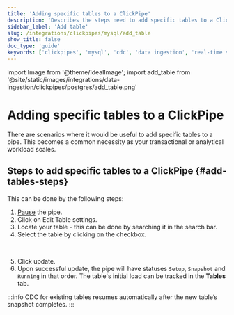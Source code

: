 ```yaml
---
title: 'Adding specific tables to a ClickPipe'
description: 'Describes the steps need to add specific tables to a ClickPipe.'
sidebar_label: 'Add table'
slug: /integrations/clickpipes/mysql/add_table
show_title: false
doc_type: 'guide'
keywords: ['clickpipes', 'mysql', 'cdc', 'data ingestion', 'real-time sync']
---
```


import Image from '@theme/IdealImage';
import add_table from '@site/static/images/integrations/data-ingestion/clickpipes/postgres/add_table.png'

# Adding specific tables to a ClickPipe

There are scenarios where it would be useful to add specific tables to a pipe. This becomes a common necessity as your transactional or analytical workload scales.

## Steps to add specific tables to a ClickPipe {#add-tables-steps}

This can be done by the following steps:
1. [Pause](./pause_and_resume.md) the pipe.
2. Click on Edit Table settings.
3. Locate your table - this can be done by searching it in the search bar.
4. Select the table by clicking on the checkbox.
<br/>
<Image img={add_table} border size="md"/>

5. Click update.
6. Upon successful update, the pipe will have statuses `Setup`, `Snapshot` and `Running` in that order. The table's initial load can be tracked in the **Tables** tab.

:::info
CDC for existing tables resumes automatically after the new table’s snapshot completes.
:::
